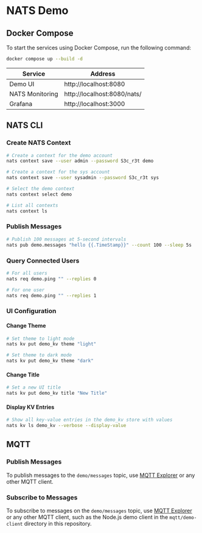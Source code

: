# NATS Demo

## Docker Compose

To start the services using Docker Compose, run the following command:

```bash
docker compose up --build -d
```

| Service         | Address                     |
| --------------- | --------------------------- |
| Demo UI         | http://localhost:8080       |
| NATS Monitoring | http://localhost:8080/nats/ |
| Grafana         | http://localhost:3000       |

## NATS CLI

### Create NATS Context

```bash
# Create a context for the demo account
nats context save --user admin --password S3c_r3t demo

# Create a context for the sys account
nats context save --user sysadmin --password S3c_r3t sys

# Select the demo context
nats context select demo

# List all contexts
nats context ls
```

### Publish Messages

```bash
# Publish 100 messages at 5-second intervals
nats pub demo.messages "hello {{.TimeStamp}}" --count 100 --sleep 5s
```

### Query Connected Users

```bash
# For all users
nats req demo.ping "" --replies 0

# For one user
nats req demo.ping "" --replies 1
```

### UI Configuration

#### Change Theme

```bash
# Set theme to light mode
nats kv put demo_kv theme "light"

# Set theme to dark mode
nats kv put demo_kv theme "dark"
```

#### Change Title

```bash
# Set a new UI title
nats kv put demo_kv title "New Title"
```

#### Display KV Entries

```bash
# Show all key-value entries in the demo_kv store with values
nats kv ls demo_kv --verbose --display-value
```

## MQTT

### Publish Messages

To publish messages to the `demo/messages` topic, use [MQTT Explorer](https://mqtt-explorer.com/) or any other MQTT client.

### Subscribe to Messages

To subscribe to messages on the `demo/messages` topic, use [MQTT Explorer](https://mqtt-explorer.com/) or any other MQTT client, such as the Node.js demo client in the `mqtt/demo-client` directory in this repository.
